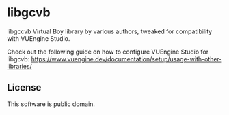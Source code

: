# libgcvb

libgccvb Virtual Boy library by various authors, tweaked for compatibility with VUEngine Studio.

Check out the following guide on how to configure VUEngine Studio for libgcvb: https://www.vuengine.dev/documentation/setup/usage-with-other-libraries/

## License

This software is public domain.

